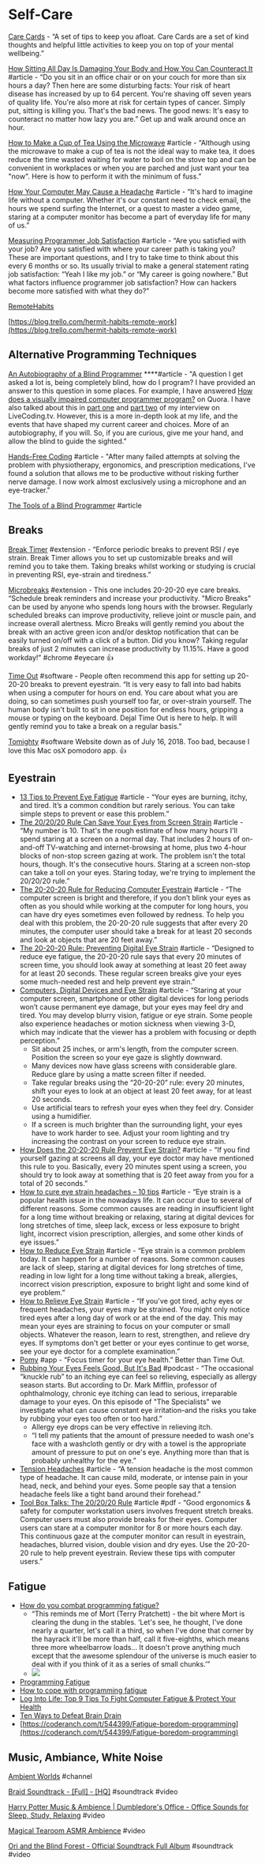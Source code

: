 # Self-Care

[Care Cards](https://carecards.io/) - “A set of tips to keep you afloat. Care Cards are a set of kind thoughts and helpful little activities to keep you on top of your mental wellbeing.”

[How Sitting All Day Is Damaging Your Body and How You Can Counteract It](https://lifehacker.com/5879536/how-sitting-all-day-is-damaging-your-body-and-how-you-can-counteract-it) \#article - “Do you sit in an office chair or on your couch for more than six hours a day? Then here are some disturbing facts: Your risk of heart disease has increased by up to 64 percent. You're shaving off seven years of quality life. You're also more at risk for certain types of cancer. Simply put, sitting is killing you. That's the bad news. The good news: It's easy to counteract no matter how lazy you are.” Get up and walk around once an hour.

[How to Make a Cup of Tea Using the Microwave](https://www.wikihow.com/Make-a-Cup-of-Tea-Using-the-Microwave) \#article - “Although using the microwave to make a cup of tea is not the ideal way to make tea, it does reduce the time wasted waiting for water to boil on the stove top and can be convenient in workplaces or when you are parched and just want your tea "now". Here is how to perform it with the minimum of fuss.”

[How Your Computer May Cause a Headache](https://www.verywellhealth.com/is-working-at-my-computer-causing-my-headaches-1719432) \#article - “It's hard to imagine life without a computer. Whether it's our constant need to check email, the hours we spend surfing the Internet, or a quest to master a video game, staring at a computer monitor has become a part of everyday life for many of us.”

[Measuring Programmer Job Satisfaction](http://www.grokcode.com/20/measuring-programmer-job-satisfaction/) \#article - “Are you satisfied with your job? Are you satisfied with where your career path is taking you? These are important questions, and I try to take time to think about this every 6 months or so. Its usually trivial to make a general statement rating job satisfaction: “Yeah I like my job.” or “My career is going nowhere.” But what factors influence programmer job satisfaction? How can hackers become more satisfied with what they do?”

[RemoteHabits](https://remotehabits.com/)

[https://blog.trello.com/hermit-habits-remote-work](https://blog.trello.com/hermit-habits-remote-work) 

## Alternative Programming Techniques

[An Autobiography of a Blind Programmer](https://www.parhamdoustdar.com/2016/03/27/autobiography-blind-programmer/) ****\#article - "A question I get asked a lot is, being completely blind, how do I program? I have provided an answer to this question in some places. For example, I have answered [How does a visually impaired computer programmer program?](http://qr.ae/RzO7cb) on Quora. I have also talked about this in [part one](https://www.livecoding.tv/parham90/videos/z8MoB-how-do-blind-engineers-write-and-debug-code) and [part two](https://www.livecoding.tv/parham90/videos/nD1Er-how-do-blind-engineers-write-and-debug-code-2) of my interview on LiveCoding.tv. However, this is a more in-depth look at my life, and the events that have shaped my current career and choices. More of an autobiography, if you will. So, if you are curious, give me your hand, and allow the blind to guide the sighted."

[Hands-Free Coding](https://joshwcomeau.com/accessibility/hands-free-coding/) \#article - "After many failed attempts at solving the problem with physiotherapy, ergonomics, and prescription medications, I've found a solution that allows me to be productive without risking further nerve damage. I now work almost exclusively using a microphone and an eye-tracker."

[The Tools of a Blind Programmer](https://www.parhamdoustdar.com/2016/04/03/tools-of-blind-programmer/) \#article

## **Breaks**

[Break Timer](https://chrome.google.com/webstore/detail/break-timer/hklkdbpicdmlpoiellngedpejjkmapei) \#extension - “Enforce periodic breaks to prevent RSI / eye strain. Break Timer allows you to set up customizable breaks and will remind you to take them. Taking breaks whilst working or studying is crucial in preventing RSI, eye-strain and tiredness.”

[Microbreaks](https://chrome.google.com/webstore/detail/micro-breaks/fofomifmemjbnomlpjdnengjfddljcbe) \#extension - This one includes 20-20-20 eye care breaks. “Schedule break reminders and increase your productivity. "Micro Breaks" can be used by anyone who spends long hours with the browser. Regularly scheduled breaks can improve productivity, relieve joint or muscle pain, and increase overall alertness. Micro Breaks will gently remind you about the break with an active green icon and/or desktop notification that can be easily turned on/off with a click of a button. Did you know? Taking regular breaks of just 2 minutes can increase productivity by 11.15%. Have a good workday!” \#chrome \#eyecare 👍

[Time Out](http://www.dejal.com/timeout/) \#software - People often recommend this app for setting up 20-20-20 breaks to prevent eyestrain. “It is very easy to fall into bad habits when using a computer for hours on end. You care about what you are doing, so can sometimes push yourself too far, or over-strain yourself. The human body isn't built to sit in one position for endless hours, gripping a mouse or typing on the keyboard. Dejal Time Out is here to help. It will gently remind you to take a break on a regular basis.”

[Tomighty](http://tomighty.org/) \#software Website down as of July 16, 2018. Too bad, because I love this Mac osX pomodoro app. 👍

## **Eyestrain**

* [13 Tips to Prevent Eye Fatigue](https://www.webmd.com/eye-health/eye-fatigue-causes-symptoms-treatment#1) \#article - “Your eyes are burning, itchy, and tired. It’s a common condition but rarely serious. You can take simple steps to prevent or ease this problem.”
* [The 20/20/20 Rule Can Save Your Eyes from Screen Strain](https://www.apartmenttherapy.com/the-202020-rule-can-save-your-124117) \#article - “My number is 10. That's the rough estimate of how many hours I'll spend staring at a screen on a normal day. That includes 2 hours of on-and-off TV-watching and internet-browsing at home, plus two 4-hour blocks of non-stop screen gazing at work. The problem isn't the total hours, though. It's the consecutive hours. Staring at a screen non-stop can take a toll on your eyes. Staring today, we're trying to implement the 20/20/20 rule.”
* [The 20-20-20 Rule for Reducing Computer Eyestrain](https://www.labnol.org/software/computer-eye-exercise/14069/) \#article - “The computer screen is bright and therefore, if you don’t blink your eyes as often as you should while working at the computer for long hours, you can have dry eyes sometimes even followed by redness. To help you deal with this problem, the 20-20-20 rule suggests that after every 20 minutes,  the computer user should take a break for at least 20 seconds and look at objects that are 20 feet away.”
* [The 20-20-20 Rule: Preventing Digital Eye Strain](https://us.discovericl.com/blog/the-20-20-20-rule-preventing-digital-eye-strain) \#article - “Designed to reduce eye fatigue, the 20-20-20 rule says that every 20 minutes of screen time, you should look away at something at least 20 feet away for at least 20 seconds. These regular screen breaks give your eyes some much-needed rest and help prevent eye strain.”
* [Computers, Digital Devices and Eye Strain](https://www.aao.org/eye-health/tips-prevention/computer-usage) \#article - “Staring at your computer screen, smartphone or other digital devices for long periods won’t cause permanent eye damage, but your eyes may feel dry and tired. You may develop blurry vision, fatigue or eye strain. Some people also experience headaches or motion sickness when viewing 3-D, which may indicate that the viewer has a problem with focusing or depth perception.”
  * Sit about 25 inches, or arm's length, from the computer screen. Position the screen so your eye gaze is slightly downward.
  * Many devices now have glass screens with considerable glare. Reduce glare by using a matte screen filter if needed.
  * Take regular breaks using the “20-20-20” rule: every 20 minutes, shift your eyes to look at an object at least 20 feet away, for at least 20 seconds.
  * Use artificial tears to refresh your eyes when they feel dry. Consider using a humidifier.
  * If a screen is much brighter than the surrounding light, your eyes have to work harder to see. Adjust your room lighting and try increasing the contrast on your screen to reduce eye strain.
* [How Does the 20-20-20 Rule Prevent Eye Strain?](https://www.healthline.com/health/eye-health/20-20-20-rule) \#article - “If you find yourself gazing at screens all day, your eye doctor may have mentioned this rule to you. Basically, every 20 minutes spent using a screen, you should try to look away at something that is 20 feet away from you for a total of 20 seconds.”
* [How to cure eye strain headaches – 10 tips](http://vkool.com/how-to-cure-eye-strain/) \#article - “Eye strain is a popular health issue in the nowadays life. It can occur due to several of different reasons. Some common causes are reading in insufficient light for a long time without breaking or relaxing, staring at digital devices for long stretches of time, sleep lack, excess or less exposure to bright light, incorrect vision prescription, allergies, and some other kinds of eye issues.”
* [How to Reduce Eye Strain](https://www.top10homeremedies.com/how-to/reduce-eye-strain.html) \#article - “Eye strain is a common problem today. It can happen for a number of reasons. Some common causes are lack of sleep, staring at digital devices for long stretches of time, reading in low light for a long time without taking a break, allergies, incorrect vision prescription, exposure to bright light and some kind of eye problem.”
* [How to Relieve Eye Strain](https://www.wikihow.com/Relieve-Eye-Strain) \#article - “If you've got tired, achy eyes or frequent headaches, your eyes may be strained. You might only notice tired eyes after a long day of work or at the end of the day. This may mean your eyes are straining to focus on your computer or small objects. Whatever the reason, learn to rest, strengthen, and relieve dry eyes. If symptoms don't get better or your eyes continue to get worse, see your eye doctor for a complete examination.”
* [Pomy](https://vanejung.com/pomy?ref=producthunt) \#app - “Focus timer for your eye health.” Better than Time Out.
* [Rubbing Your Eyes Feels Good, But It's Bad](https://healthcare.utah.edu/the-scope/shows.php?shows=0_6hkwznhf) \#podcast - “The occasional “knuckle rub” to an itching eye can feel so relieving, especially as allergy season starts. But according to Dr. Mark Mifflin, professor of ophthalmology, chronic eye itching can lead to serious, irreparable damage to your eyes. On this episode of "The Specialists" we investigate what can cause constant eye irritation–and the risks you take by rubbing your eyes too often or too hard.”
  * Allergy eye drops can be very effective in relieving itch.
  * “I tell my patients that the amount of pressure needed to wash one's face with a washcloth gently or dry with a towel is the appropriate amount of pressure to put on one's eye. Anything more than that is probably unhealthy for the eye.”
* [Tension Headaches](https://www.healthline.com/health/tension-headache) \#article - “A tension headache is the most common type of headache. It can cause mild, moderate, or intense pain in your head, neck, and behind your eyes. Some people say that a tension headache feels like a tight band around their forehead.”
* [Tool Box Talks: The 20/20/20 Rule](https://www.worksafecenter.com/safety-resources/PDF/topic/ergonomics/20%2020%2020%20Rule.pdf) \#article \#pdf - “Good ergonomics & safety for computer workstation users involves frequent stretch breaks. Computer users must also provide breaks for their eyes. Computer users can stare at a computer monitor for 8 or more hours each day. This continuous gaze at the computer monitor can result in eyestrain, headaches, blurred vision, double vision and dry eyes. Use the 20-20-20 rule to help prevent eyestrain. Review these tips with computer users.”

## **Fatigue**

* [How do you combat programming fatigue?](http://programmers.stackexchange.com/questions/37216/how-do-you-combat-programming-fatigue)
  * “This reminds me of Mort \(Terry Pratchett\) - the bit where Mort is clearing the dung in the stables. ‘Let's see, he thought, I've done nearly a quarter, let's call it a third, so when I've done that corner by the hayrack it'll be more than half, call it five-eighths, which means three more wheelbarrow loads... It doesn't prove anything much except that the awesome splendour of the universe is much easier to deal with if you think of it as a series of small chunks.’”
  * ![](https://lh6.googleusercontent.com/6VDRCoLCNvGIM3xOn6ec6UDqdfQDmMIwT05F99wd8DqdESyK7sJdNoolLBESqV2YjFDU0mHz_u0MPQJzPVyJCkYK35eX4J0MDldm3t3Bfo-rEMlGIC38J6W8IIIl322gUTzoGeNs)
* [Programming Fatigue](https://www.reddit.com/r/cscareerquestions/comments/2pfhts/programming_fatigue/)
* [How to cope with programming fatigue](https://webuilddesign.com/how-to-cope-with-programming-fatigue/)
* [Log Into Life: Top 9 Tips To Fight Computer Fatigue & Protect Your Health](http://www.makeuseof.com/tag/log-into-life-top-9-tips-to-fight-computer-fatigue-protect-your-health/)
* [Ten Ways to Defeat Brain Drain](http://lifehacker.com/318644/ten-ways-to-defeat-brain-drain)
* [https://coderanch.com/t/544399/Fatigue-boredom-programming](https://coderanch.com/t/544399/Fatigue-boredom-programming)

## **Music, Ambiance, White Noise**

[Ambient Worlds](https://www.youtube.com/channel/UCfR8HhkbpDAwvYxrecNg4Mg) \#channel

[Braid Soundtrack - \[Full\] - \[HQ\]](https://www.youtube.com/watch?v=TqOVpiXfq0o) \#soundtrack \#video

[Harry Potter Music & Ambience \| Dumbledore's Office - Office Sounds for Sleep, Study, Relaxing](https://www.youtube.com/watch?v=sJa8u5LWwdY) \#video

[Magical Tearoom ASMR Ambience](https://www.youtube.com/watch?v=5NWABrC0kOI) \#video

[Ori and the Blind Forest - Official Soundtrack Full Album](https://www.youtube.com/watch?v=MkzeOmkOUHM&t=1748s) \#soundtrack \#video

